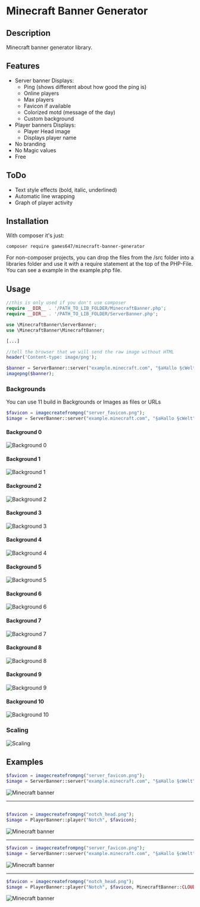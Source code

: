 # Minecraft Banner Generator

## Description

Minecraft banner generator library.

## Features

* Server banner
Displays:
    * Ping (shows different about how good the ping is)
    * Online players
    * Max players
    * Favicon if available
    * Colorized motd (message of the day)
    * Custom background
* Player banners
Displays:
    * Player Head image
    * Displays player name
* No branding
* No Magic values
* Free

## ToDo
* Text style effects (bold, italic, underlined)
* Automatic line wrapping
* Graph of player activity

## Installation

With composer it's just:

    composer require games647/minecraft-banner-generator

For non-composer projects, you can drop the files from the /src folder into a libraries folder and use it with a
require statement at the top of the PHP-File. You can see a example in the example.php file.

## Usage

```PHP
//this is only used if you don't use composer
require __DIR__ . '/PATH_TO_LIB_FOLDER/MinecraftBanner.php';
require __DIR__ . '/PATH_TO_LIB_FOLDER/ServerBanner.php';

use \MinecraftBanner\ServerBanner;
use \MinecraftBanner\MinecraftBanner;

[...]

//tell the browser that we will send the raw image without HTML
header('Content-type: image/png');

$banner = ServerBanner::server("example.minecraft.com", "§aHallo §cWelt");
imagepng($banner);
```
### Backgrounds
You can use 11 build in Backgrounds or Images as files or URLs
```PHP
$favicon = imagecreatefrompng("server_favicon.png");
$image = ServerBanner::server("example.minecraft.com", "§aHallo §cWelt", -1, -1, $favicon, "Standard-Background[0-10]");
```


#### Background 0
![Background 0](http://i.imgur.com/jMij4xr.png)
#### Background 1
![Background 1](http://i.imgur.com/6GqUw42.png)
#### Background 2
![Background 2](http://i.imgur.com/zRwAOyp.png)
#### Background 3
![Background 3](http://i.imgur.com/HFx6V3q.png)
#### Background 4
![Background 4](http://i.imgur.com/LHxdbma.png)
#### Background 5
![Background 5](http://i.imgur.com/oHktIme.png)
#### Background 6
![Background 6](http://i.imgur.com/1wmqIQN.png)
#### Background 7
![Background 7](http://i.imgur.com/xdDXDkZ.png)
#### Background 8
![Background 8](http://i.imgur.com/eEZzdVm.png)
#### Background 9
![Background 9](http://i.imgur.com/i90Qitm.png)
#### Background 10
![Background 10](http://i.imgur.com/Rad3CwW.png)

### Scaling
![Scaling](http://i.imgur.com/pxaM0t1.png)

## Examples

```PHP
$favicon = imagecreatefrompng("server_favicon.png");
$image = ServerBanner::server("example.minecraft.com", "§aHallo §cWelt", -1, -1, $favicon);
```
![Minecraft banner](http://i.imgur.com/LtdXV6t.png)

---

```PHP

$favicon = imagecreatefrompng("notch_head.png");
$image = PlayerBanner::player("Notch", $favicon);
```
![Minecraft banner](http://i.imgur.com/2yZGQck.png)

---

```PHP
$favicon = imagecreatefrompng("server_favicon.png");
$image = ServerBanner::server("example.minecraft.com", "§aHallo §cWelt", -1, -1, $favicon, MinecraftBanner::CLOUDS_BACKGROUND);
```

![Minecraft banner](http://i.imgur.com/Hk1Um86.png)

---

```PHP
$favicon = imagecreatefrompng("notch_head.png");
$image = PlayerBanner::player("Notch", $favicon, MinecraftBanner::CLOUDS_BACKGROUND);
```
![Minecraft banner](http://i.imgur.com/sU5tPc8.png)

